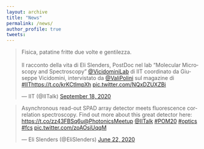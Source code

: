 ```yaml
---
layout: archive
title: "News"
permalink: /news/
author_profile: true
tweets:
---
```


<blockquote class="twitter-tweet"><p lang="it" dir="ltr">Fisica, patatine fritte due volte e gentilezza. <br><br>Il racconto della vita di Eli Slenders, PostDoc nel lab “Molecular Microscopy and Spectroscopy” <a href="https://twitter.com/VicidominiLab?ref_src=twsrc%5Etfw">@VicidominiLab</a> di IIT coordinato da Giuseppe Vicidomini, intervistato da <a href="https://twitter.com/ValiPolini?ref_src=twsrc%5Etfw">@ValiPolini</a> sul magazine di <a href="https://twitter.com/hashtag/IIT?src=hash&amp;ref_src=twsrc%5Etfw">#IIT</a><a href="https://t.co/krKCtImpXh">https://t.co/krKCtImpXh</a> <a href="https://t.co/NQxDZUXZBi">pic.twitter.com/NQxDZUXZBi</a></p>&mdash; IIT (@IITalk) <a href="https://twitter.com/IITalk/status/1306986865204097025?ref_src=twsrc%5Etfw">September 18, 2020</a></blockquote> <script async src="https://platform.twitter.com/widgets.js" charset="utf-8"></script> 

<blockquote class="twitter-tweet"><p lang="en" dir="ltr">Asynchronous read-out SPAD array detector meets fluorescence correlation spectroscopy. Find out more about this great detector here: <a href="https://t.co/zz43FBSq6u">https://t.co/zz43FBSq6u</a><a href="https://twitter.com/PhotonicsMeetup?ref_src=twsrc%5Etfw">@PhotonicsMeetup</a> <a href="https://twitter.com/IITalk?ref_src=twsrc%5Etfw">@IITalk</a> <a href="https://twitter.com/hashtag/POM20?src=hash&amp;ref_src=twsrc%5Etfw">#POM20</a> <a href="https://twitter.com/hashtag/optics?src=hash&amp;ref_src=twsrc%5Etfw">#optics</a> <a href="https://twitter.com/hashtag/fcs?src=hash&amp;ref_src=twsrc%5Etfw">#fcs</a> <a href="https://t.co/zoAOsiUqqM">pic.twitter.com/zoAOsiUqqM</a></p>&mdash; Eli Slenders (@EliSlenders) <a href="https://twitter.com/EliSlenders/status/1274996363999281152?ref_src=twsrc%5Etfw">June 22, 2020</a></blockquote> <script async src="https://platform.twitter.com/widgets.js" charset="utf-8"></script> 

